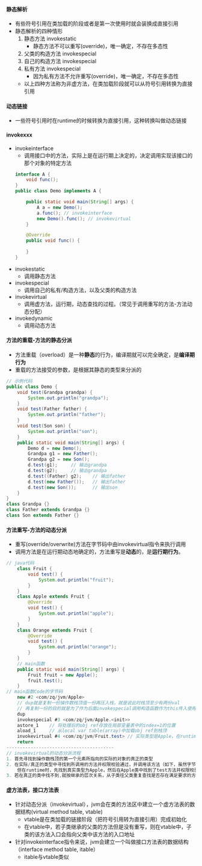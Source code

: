 #### 静态解析
* 有些符号引用在类加载的阶段或者是第一次使用时就会装换成直接引用
* 静态解析的四种情形
    1. 静态方法 invokestatic
        * 静态方法不可以重写(override)，唯一确定，不存在多态性
    2. 父类的构造方法 invokespecial
    3. 自己的构造方法 invokespecial
    4. 私有方法 invokespecial
        * 因为私有方法不允许重写(override)，唯一确定，不存在多态性
    * 以上四种方法称为非虚方法，在类加载阶段就可以从符号引用转换为直接引用
    
#### 动态链接
* 一些符号引用时在runtime的时候转换为直接引用，这种转换叫做动态链接
#### invokexxx
* invokeinterface
    * 调用接口中的方法，实际上是在运行期上决定的，决定调用实现该接口的那个对象的特定方法
    ```java
    interface A {
        void func();
    }
    public class Demo implements A {
    
        public static void main(String[] args) {
            A a = new Demo();
            a.func(); // invokeinterface
            new Demo().func(); // invokevirtual
        }
    
        @Override
        public void func() {
            
        }
    }
    ```
* invokestatic
    * 调用静态方法
* invokespecial
    * 调用自己的私有/构造方法<init>，以及父类的构造方法
* invokevirtual
    * 调用虚方法，运行期，动态查找的过程。（常见于调用重写的方法-方法动态分配）
* invokedynamic
    * 调用动态方法
#### 方法的重载-方法的静态分派
* 方法重载（overload）是一种**静态**的行为，编译期就可以完全确定，是**编译期行为**
* 重载的方法接受的参数，是根据其静态的类型来分派的
```java
// 示例代码
public class Demo {
    void test(Grandpa grandpa) {
        System.out.println("grandpa");
    }
    void test(Father father) {
        System.out.println("father");
    }
    void test(Son son) {
        System.out.println("son");
    }
    public static void main(String[] args) {
        Demo d = new Demo();
        Grandpa g1 = new Father();
        Grandpa g2 = new Son();
        d.test(g1);     // 输出grandpa
        d.test(g2);     // 输出grandpa
        d.test((Father) g2);    // 输出father
        d.test(new Father());   // 输出father
        d.test(new Son());      // 输出son
    }
}
class Grandpa {}
class Father extends Grandpa {}
class Son extends Father {}
```
#### 方法重写-方法的动态分派
* 重写(override/overwrite)方法在字节码中由invokevirtual指令来执行调用
* 调用方法是在运行期动态地确定的，方法重写是**动态**的，是**运行期行为**。
```java
// java代码
    class Fruit {
        void test() {
            System.out.println("fruit");
        }
    }
    class Apple extends Fruit {
        @Override
        void test() {
            System.out.println("apple");
        }
    }
    class Orange extends Fruit {
        @Override
        void test() {
            System.out.println("orange");
        }
    }
    // main函数
    public static void main(String[] args) {
        Fruit fruit = new Apple();
        fruit.test();
    }
// main函数Code的字节码
    new #2 <com/zq/jvm/Apple>
    // dup就是复制一份操作数栈顶值一份再压入栈，就是说此时栈顶至少有两份val
    // 再复制一份的目的就是为了作为后面invokespecial调用构造函数作为this传入使用，从而消耗一个栈顶Apple实例ref
    dup
    invokespecial #3 <com/zq/jvm/Apple.<init>>
    astore_1    // 将处理后的obj ref存放在局部变量表中的index=1的位置
    aload_1     // 从local var table(array)中加载obj ref到栈顶
    invokevirtual #4 <com/zq/jvm/Fruit.test> // 实际类型是Apple，在runtime动态调用的是Apple.test
    return
----------------------------------------
// invokevirtual的动态分派流程
1. 首先寻找到操作数栈顶的第一个元素所指向的实际的对象的真正的类型
2. 在实际/真正的类型中寻找到所调用的方法并权限校验通过，并调用该方法（如下，虽然字节码中标识的是Fruit.test，
    但在runtime时，先找到真实类型为Apple，然后在Apple类中找到了test方法并权限校验通过，则调用Apple.test方法）
3. 若在真正的类中找不到,就按继承的层次关系，从子类往父类重复查找是否存在满足要求的方法，然后去执行。若找不到则抛异常
```
#### 虚方法表，接口方法表
* 针对动态分派（invokevirtual），jvm会在类的方法区中建立一个虚方法表的数据结构(virtual method table, vtable)
    * vtable是在类加载的链接阶段（把符号引用转为直接引用）完成初始化
    * 在vtable中，若子类继承的父类的方法但是没有重写，则在vtable中，子类的该方法入口会指向父类中该方法的入口地址
* 针对invokeinterface指令来说，jvm会建立一个叫做接口方法表的数据结构（interface method table, itable）
    * itable与vtable类似



